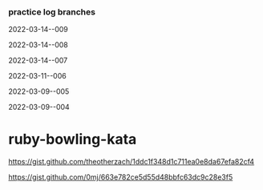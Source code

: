 ### practice log branches
2022-03-14--009

2022-03-14--008

2022-03-14--007

2022-03-11--006

2022-03-09--005

2022-03-09--004



# ruby-bowling-kata
https://gist.github.com/theotherzach/1ddc1f348d1c711ea0e8da67efa82cf4

https://gist.github.com/0mj/663e782ce5d55d48bbfc63dc9c28e3f5
